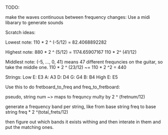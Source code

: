 TODO:

make the waves continuous between frequency changes:
Use a midi libarary to generate sounds

Scratch ideas:

Lowest note: 
110 * 2 ^ (-5/12) = 82.4068892282

Highest note:
880 * 2 ^ (5/12) = 1174.65907167
110 * 2^ (41/12)

Middlest note: (-5, ..., 0, 41) means 47 different frequncies on the guitar, so take the middle one.
110 * 2 ^ (23/12) ~= 110 * 2 ^2 = 440

Strings:
Low E: E3
A: A3
D: D4
G: G4
B: B4
High E: E5

Use this to do fretboard_to_freq and freq_to_fretboard:

pseudo, string num ~> maps to frequncy multy by 2 ^ (fretnum/12)

generate a frequency band per string, like from base string freq to base string freq * 2 ^(total_frets/12)

then figure out which bands it exists withing and then interate in them and put the matching ones.
